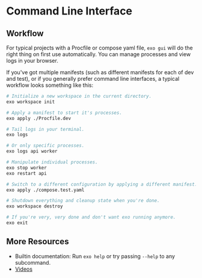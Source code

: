 # Command Line Interface

## Workflow

For typical projects with a Procfile or compose yaml file, `exo gui` will do the right thing on first use automatically. You can manage processes and view logs in your browser.

If you've got multiple manifests (such as different manifests for each of dev and test), or if you generally prefer command line interfaces, a typical workflow looks something like this:

```bash
# Initialize a new workspace in the current directory.
exo workspace init

# Apply a manifest to start it's processes.
exo apply ./Procfile.dev

# Tail logs in your terminal.
exo logs

# Or only specific processes.
exo logs api worker

# Manipulate individual processes.
exo stop worker
exo restart api

# Switch to a different configuration by applying a different manifest.
exo apply ./compose.test.yaml

# Shutdown everything and cleanup state when you're done.
exo workspace destroy

# If you're very, very done and don't want exo running anymore.
exo exit
```

## More Resources

* Builtin documentation: Run `exo help` or try passing `--help` to any subcommand.
* [Videos](resources/videos.md)
